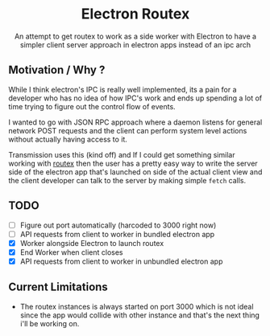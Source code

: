 <h1 align="center">
    Electron Routex
</h1>
<p align="center">
An attempt to get routex to work as a side worker with Electron to have a simpler client server approach in electron apps instead of an ipc arch
</p>


## Motivation / Why ?

While I think electron's IPC is really well implemented, its a pain for a developer who has no idea of how IPC's work and ends up spending a lot of time trying to figure out the control flow of events.

I wanted to go with JSON RPC approach where a daemon listens for general network POST requests and the client can perform system level actions without actually having access to it. 

Transmission uses this (kind off) and If I could get something similar working with [routex](https://github.com/barelyhuman/routex) then the user has a pretty easy way to write the server side of the electron app that's launched on side of the actual client view and the client developer can talk to the server by making simple `fetch` calls.


## TODO

- [ ] Figure out port automatically (harcoded to 3000 right now)
- [ ] API requests from client to worker in bundled electron app 
- [x] Worker alongside Electron to launch routex
- [x] End Worker when client closes
- [x] API requests from client to worker in unbundled electron app 

## Current Limitations

- The routex instances is always started on port 3000 which is not ideal since the app would collide with other instance and that's the next thing i'll be working on.




